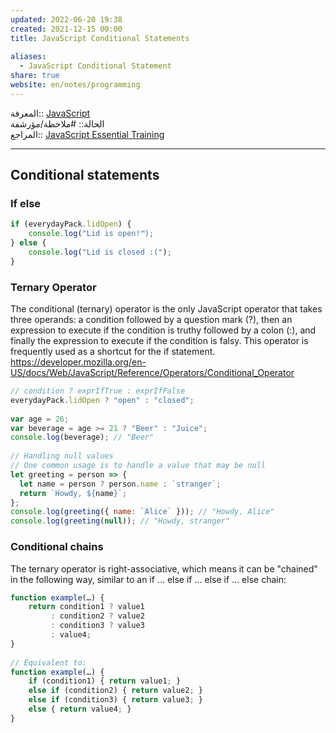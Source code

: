 ```yaml
---  
updated: 2022-06-20 19:38  
created: 2021-12-15 00:00  
title: JavaScript Conditional Statements  
  
aliases:  
  - JavaScript Conditional Statement  
share: true  
website: en/notes/programming  
---  
```

  
المعرفة:: [JavaScript](JavaScript)  
الحالة:: #ملاحظة/مؤرشفة  
المراجع:: [JavaScript Essential Training](JavaScript%20Essential%20Training)  
  
---  
  
## Conditional statements  
  
### If else  
  
```js  
if (everydayPack.lidOpen) {  
	console.log("Lid is open!™);  
} else {  
	console.log("Lid is closed :(");  
}  
```  
  
### Ternary Operator  
  
The conditional (ternary) operator is the only JavaScript operator that takes three operands: a condition followed by a question mark (?), then an expression to execute if the condition is truthy followed by a colon (:), and finally the expression to execute if the condition is falsy. This operator is frequently used as a shortcut for the if statement.  
<https://developer.mozilla.org/en-US/docs/Web/JavaScript/Reference/Operators/Conditional_Operator>  
  
```js  
// condition ? exprIfTrue : exprIfFalse  
everydayPack.lidOpen ? "open" : "closed";  
  
var age = 26;  
var beverage = age >= 21 ? "Beer" : "Juice";  
console.log(beverage); // "Beer"  
  
// Handling null values  
// One common usage is to handle a value that may be null  
let greeting = person => {  
  let name = person ? person.name : `stranger`;  
  return `Howdy, ${name}`;  
};  
console.log(greeting({ name: `Alice` })); // "Howdy, Alice"  
console.log(greeting(null)); // "Howdy, stranger"  
```  
  
### Conditional chains  
  
The ternary operator is right-associative, which means it can be "chained" in the following way, similar to an if … else if … else if … else chain:  
  
```js  
function example(…) {  
    return condition1 ? value1  
         : condition2 ? value2  
         : condition3 ? value3  
         : value4;  
}  
  
// Equivalent to:  
function example(…) {  
    if (condition1) { return value1; }  
    else if (condition2) { return value2; }  
    else if (condition3) { return value3; }  
    else { return value4; }  
}  
```  
